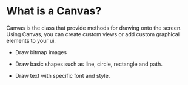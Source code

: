 # What is a Canvas?

Canvas is the class that provide methods for drawing onto the screen. Using Canvas, you can create custom views or add custom graphical elements to your ui.

- Draw bitmap images

- Draw basic shapes such as line, circle, rectangle and path.

- Draw text with specific font and style.
